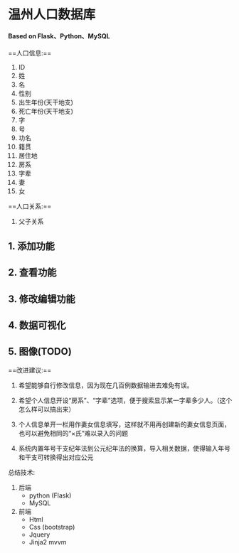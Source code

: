 

# 温州人口数据库

#### Based on Flask、Python、MySQL

==人口信息:==

1. ID 
2. 姓 
3. 名 
4. 性别 
5. 出生年份(天干地支)
6. 死亡年份(天干地支) 
7. 字 
8. 号 
9. 功名 
10. 籍贯 
11. 居住地 
12. 房系 
13. 字辈 
14. 妻
15. 女

==人口关系:==

1. 父子关系

## 1. 添加功能

## 2. 查看功能

## 3. 修改编辑功能

## 4. 数据可视化

## 5. 图像(TODO)



==改进建议:==

1. 希望能够自行修改信息，因为现在几百例数据输进去难免有误。

2. 希望个人信息开设“房系”、“字辈”选项，便于搜索显示某一字辈多少人。（这个怎么样可以搞出来）

3. 个人信息单开一栏用作妻女信息填写，这样就不用再创建新的妻女信息页面，也可以避免相同的“×氏”难以录入的问题

4. 系统内置年号干支纪年法到公元纪年法的换算，导入相关数据，使得输入年号和干支可转换得出对应公元

总结技术:

1. 后端
   - python (Flask)
   - MySQL
2. 前端
   - Html 
   - Css (bootstrap)
   - Jquery
   - Jinja2 mvvm